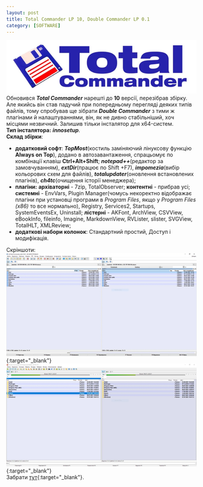 ```yaml
---
layout: post
title: Total Commander LP 10, Double Commander LP 0.1
category: [SOFTWARE]
---
```

![tcm logo](/assets/media/tc-logo.webp?style=head)  
Обновився ***Total Commander*** нарешті до **10** версії, перезібрав збірку. Але якийсь він став падучий при попередньому перегляді деяких типів файлів, тому спробував ще зібрати ***Double Commander*** з тими ж плагінами й налаштуваннями, він, як не дивно стабільніший, хоч місцями незвичний.<!--more-->
Залишив тільки інсталятор для x64-систем.  
**Тип інсталятора:** ***innosetup***.  
**Склад збірки**:
- **додатковий софт**: ***TopMost***(костиль заміняючий лінуксову функцію **Always on Top**), додано в автозавантаження, спрацьомує по комбінації клавіш **Ctrl+Alt+Shift**; ***notepad++***(редактор за замовчуванням), ***extDir***(працює по Shift +F7), ***impomezia***(вибір кольорових схем для файлів), ***totalupdater***(оновлення встановлених плагінів), ***ch4tc***(очищення історії менеджера);
- **плагіни:** **архіваторні** - 7zip, TotalObserver; **контентні** - прибрав усі; **системні** - EnvVars, Plugin Manager(чомусь некоректно відображає плагіни при установці програми в _Program Files_, якщо у _Program Files (x86)_ то все нормально), Registry, Services2, Startups, SystemEventsEx, Uninstall; **лістерні** - AKFont, ArchView, CSVView, eBookInfo, fileinfo, Imagine, MarkdownView, RVLister, slister, SVGView, TotalHLT, XMLReview;
- **додаткові набори колонок**: Стандартний простий, Доступ і модифікація.  

Скріншоти:
[![tcm](/assets/media/tc.webp?style=blog "tcm")](/assets/media/tc.webp "tcm"){:target="_blank"}  
[![dcm](/assets/media/dc.webp?style=blog "dcm")](/assets/media/dc.webp "dcm"){:target="_blank"}  
Забрати [тут](https://drive.google.com/drive/folders/1KS4912RcgbdPx7C0TDNqnDqB6LSsYSn0?usp=sharing "DCM & TCM"){:target="_blank"}.
